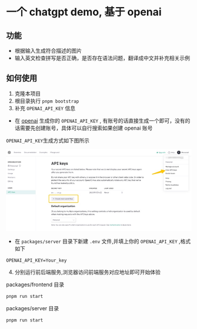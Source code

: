 # 一个 chatgpt demo, 基于 openai

## 功能

- 根据输入生成符合描述的图片
- 输入英文检查拼写是否正确，是否存在语法问题，翻译成中文并补充相关示例

## 如何使用

1. 克隆本项目
2. 根目录执行 `pnpm bootstrap`
3. 补充 `OPENAI_API_KEY` 信息

- 在 [openai](https://beta.openai.com/) 生成你的 `OPENAI_API_KEY` , 有账号的话直接生成一个即可，没有的话需要先创建账号，具体可以自行搜索如果创建 openai 账号

`OPENAI_API_KEY`生成方式如下图所示

<img src="./guide.jpg">

- 在 `packages/server` 目录下新建 `.env` 文件,并填上你的 `OPENAI_API_KEY` ,格式如下

```
OPENAI_API_KEY=Your_key
```

4. 分别运行前后端服务,浏览器访问前端服务对应地址即可开始体验

packages/frontend 目录

```cmd
pnpm run start
```

packages/server 目录

```cmd
pnpm run start
```
